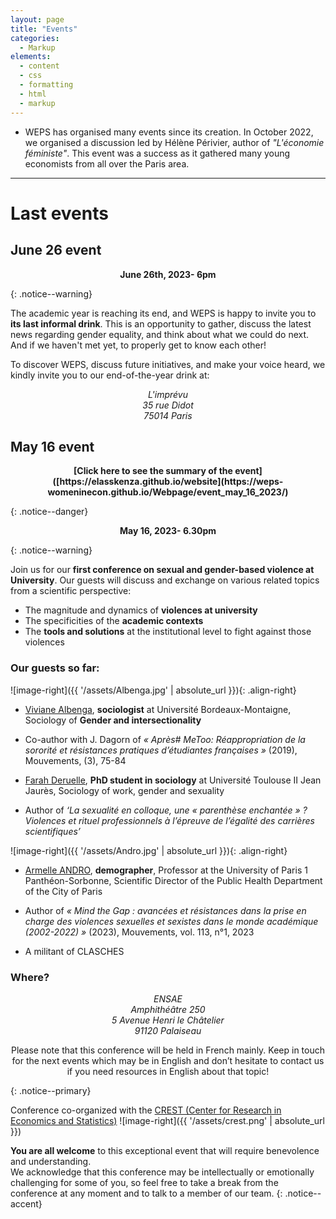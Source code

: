 ```yaml
---
layout: page
title: "Events"
categories:
  - Markup
elements:
  - content
  - css
  - formatting
  - html
  - markup  
---
```


  * WEPS has organised many events since its creation. In October 2022, we organised a discussion led by Hélène Périvier, author of _"L'économie féministe"_. This event was a success as it gathered many young economists from all over the Paris area.

------------------------------------------------------------------------------------------------------------------------------------------------------------

# Last events

## June 26 event

<p style="text-align:center"><strong>June 26th, 2023- 6pm</strong></p>
{: .notice--warning}

The academic year is reaching its end, and WEPS is happy to invite you to **its last informal drink**. This is an opportunity to gather, discuss the latest news regarding gender equality, and think about what we could do next. And if we haven't met yet, to properly get to know each other!

To discover WEPS, discuss future initiatives, and make your voice heard, we kindly invite you to our end-of-the-year drink at: 
<address>  
  <p style="text-align: center;">L'imprévu<br />35 rue Didot<br />75014 Paris </p>
</address> 


## May 16 event

<p style="text-align:center"><strong>[Click here to see the summary of the event]([https://elasskenza.github.io/website](https://weps-womeninecon.github.io/Webpage/event_may_16_2023/)</strong></p>
{: .notice--danger}

<p style="text-align:center"><strong>May 16, 2023- 6.30pm</strong></p>
{: .notice--warning}

Join us for our **first conference on sexual and gender-based violence at University**. Our guests will discuss and exchange on various related topics from a scientific perspective:  
*	The magnitude and dynamics of **violences at university**
*	The specificities of the **academic contexts**
*	The **tools and solutions** at the institutional level  to fight against those violences 


### Our guests so far: 

![image-right]({{ '/assets/Albenga.jpg' | absolute_url }}){: .align-right}
*	[Viviane Albenga](https://mica.u-bordeaux-montaigne.fr/albenga-viviane/), **sociologist** at Université Bordeaux-Montaigne, Sociology of **Gender and intersectionality**

  * Co-author with J. Dagorn of *« Après# MeToo: Réappropriation de la sororité et résistances pratiques d’étudiantes françaises »* (2019), Mouvements, (3), 75-84


*	[Farah Deruelle](https://fr.linkedin.com/in/farah-deruelle-121a68202), **PhD student in sociology** at Université Toulouse II Jean Jaurès, Sociology of work, gender and sexuality 
  *	Author of *‘La sexualité en colloque, une « parenthèse enchantée » ? Violences et rituel professionnels à l’épreuve de l’égalité des carrières scientifiques’*

![image-right]({{ '/assets/Andro.jpg' | absolute_url }}){: .align-right}
*	[Armelle ANDRO](https://www.cairn.info/publications-de-Armelle-Andro--15389.htm), **demographer**, Professor at the University of Paris 1 Panthéon-Sorbonne, Scientific Director of the Public Health Department of the City of Paris

  *	Author of *« Mind the Gap : avancées et résistances dans la prise en charge des violences sexuelles et sexistes dans le monde académique (2002-2022) »* (2023), Mouvements, vol. 113, n°1, 2023


*	A militant of CLASCHES 


### Where?
<address>  
  <p style="text-align: center;"> ENSAE<br /> Amphithéâtre 250<br /> 5 Avenue Henri le Châtelier<br /> 91120 Palaiseau </p>
</address> 


<p style="text-align: center;"> Please note that this conference will be held in French mainly. Keep in touch for the next events which may be in English and don’t hesitate to contact us if you need resources in English about that topic! </p>
{: .notice--primary}


Conference co-organized with the [CREST (Center for Research in Economics and Statistics)](https://crest.science/) ![image-right]({{ '/assets/crest.png' | absolute_url }}) 


**You are all welcome** to this exceptional event that will require benevolence and understanding.  
We acknowledge that this conference may be intellectually or emotionally challenging for some of you, so feel free to take a break from the conference at any moment and to talk to a member of our team.
{: .notice--accent}
